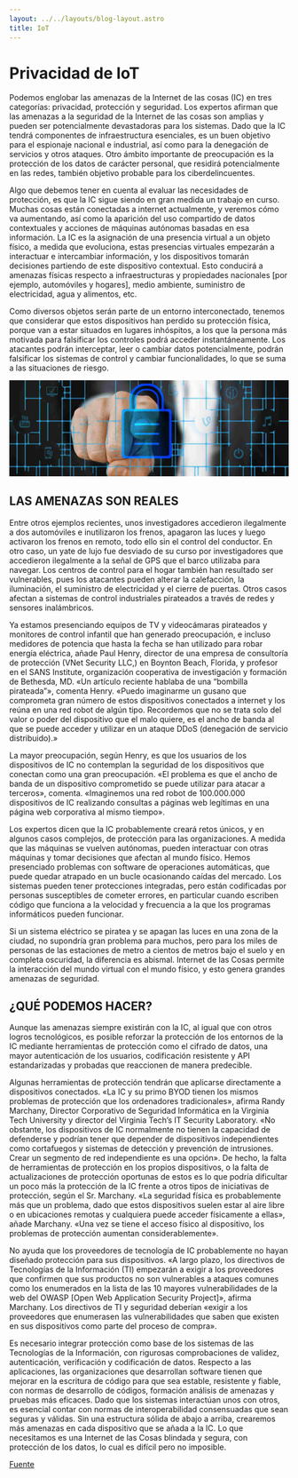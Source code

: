 ```yaml
---
layout: ../../layouts/blog-layout.astro
title: IoT
---
```


# Privacidad de IoT

Podemos englobar las amenazas de la Internet de las cosas (IC) en tres categorías: privacidad, protección y seguridad. Los expertos afirman que las amenazas a la seguridad de la Internet de las cosas son amplias y pueden ser potencialmente devastadoras para los sistemas. Dado que la IC tendrá componentes de infraestructura esenciales, es un buen objetivo para el espionaje nacional e industrial, así como para la denegación de servicios y otros ataques. Otro ámbito importante de preocupación es la protección de los datos de carácter personal, que residirá potencialmente en las redes, también objetivo probable para los ciberdelincuentes.

Algo que debemos tener en cuenta al evaluar las necesidades de protección, es que la IC sigue siendo en gran medida un trabajo en curso. Muchas cosas están conectadas a internet actualmente, y veremos cómo va aumentando, así como la aparición del uso compartido de datos contextuales y acciones de máquinas autónomas basadas en esa información. La IC es la asignación de una presencia virtual a un objeto físico, a medida que evoluciona, estas presencias virtuales empezarán a interactuar e intercambiar información, y los dispositivos tomarán decisiones partiendo de este dispositivo contextual. Esto conducirá a amenazas físicas respecto a infraestructuras y propiedades nacionales [por ejemplo, automóviles y hogares], medio ambiente, suministro de electricidad, agua y alimentos, etc.

Como diversos objetos serán parte de un entorno interconectado, tenemos que considerar que estos dispositivos han perdido su protección física, porque van a estar situados en lugares inhóspitos, a los que la persona más motivada para falsificar los controles podrá acceder instantáneamente. Los atacantes podrán interceptar, leer o cambiar datos potencialmente, podrán falsificar los sistemas de control y cambiar funcionalidades, lo que se suma a las situaciones de riesgo.

![Candado.](../../assets/iot/privacy.jpg)

## LAS AMENAZAS SON REALES

Entre otros ejemplos recientes, unos investigadores accedieron ilegalmente a dos automóviles e inutilizaron los frenos, apagaron las luces y luego activaron los frenos en remoto, todo ello sin el control del conductor. En otro caso, un yate de lujo fue desviado de su curso por investigadores que accedieron ilegalmente a la señal de GPS que el barco utilizaba para navegar.
Los centros de control para el hogar también han resultado ser vulnerables, pues los atacantes pueden alterar la calefacción, la iluminación, el suministro de electricidad y el cierre de puertas. Otros casos afectan a sistemas de control industriales pirateados a través de redes y sensores inalámbricos.

Ya estamos presenciando equipos de TV y videocámaras pirateados y monitores de control infantil que han generado preocupación, e incluso medidores de potencia que hasta la fecha se han utilizado para robar energía eléctrica, añade Paul Henry, director de una empresa de consultoría de protección (VNet Security LLC,) en Boynton Beach, Florida, y profesor en el SANS Institute, organización cooperativa de investigación y formación de Bethesda, MD. «Un artículo reciente hablaba de una “bombilla pirateada”», comenta Henry. «Puedo imaginarme un gusano que comprometa gran número de estos dispositivos conectados a internet y los reúna en una red robot de algún tipo. Recordemos que no se trata solo del valor o poder del dispositivo que el malo quiere, es el ancho de banda al que se puede acceder y utilizar en un ataque DDoS (denegación de servicio distribuido).»

La mayor preocupación, según Henry, es que los usuarios de los dispositivos de IC no contemplan la seguridad de los dispositivos que conectan como una gran preocupación. «El problema es que el ancho de banda de un dispositivo comprometido se puede utilizar para atacar a terceros», comenta. «Imaginemos una red robot de 100.000.000 dispositivos de IC realizando consultas a páginas web legítimas en una página web corporativa al mismo tiempo».

Los expertos dicen que la IC probablemente creará retos únicos, y en algunos casos complejos, de protección para las organizaciones. A medida que las máquinas se vuelven autónomas, pueden interactuar con otras máquinas y tomar decisiones que afectan al mundo físico. Hemos presenciado problemas con software de operaciones automáticas, que puede quedar atrapado en un bucle ocasionando caídas del mercado. Los sistemas pueden tener protecciones integradas, pero están codificadas por personas susceptibles de cometer errores, en particular cuando escriben código que funciona a la velocidad y frecuencia a la que los programas informáticos pueden funcionar.

Si un sistema eléctrico se piratea y se apagan las luces en una zona de la ciudad, no supondría gran problema para muchos, pero para los miles de personas de las estaciones de metro a cientos de metros bajo el suelo y en completa oscuridad, la diferencia es abismal. Internet de las Cosas permite la interacción del mundo virtual con el mundo físico, y esto genera grandes amenazas de seguridad.

## ¿QUÉ PODEMOS HACER?

Aunque las amenazas siempre existirán con la IC, al igual que con otros logros tecnológicos, es posible reforzar la protección de los entornos de la IC mediante herramientas de protección como el cifrado de datos, una mayor autenticación de los usuarios, codificación resistente y API estandarizadas y probadas que reaccionen de manera predecible.

Algunas herramientas de protección tendrán que aplicarse directamente a dispositivos conectados. «La IC y su primo BYOD tienen los mismos problemas de protección que los ordenadores tradicionales», afirma Randy Marchany, Director Corporativo de Seguridad Informática en la Virginia Tech University y director del Virginia Tech’s IT Security Laboratory. «No obstante, los dispositivos de IC normalmente no tienen la capacidad de defenderse y podrían tener que depender de dispositivos independientes como cortafuegos y sistemas de detección y prevención de intrusiones. Crear un segmento de red independiente es una opción». De hecho, la falta de herramientas de protección en los propios dispositivos, o la falta de actualizaciones de protección oportunas de estos es lo que podría dificultar un poco más la protección de la IC frente a otros tipos de iniciativas de protección, según el Sr. Marchany. «La seguridad física es probablemente más que un problema, dado que estos dispositivos suelen estar al aire libre o en ubicaciones remotas y cualquiera puede acceder físicamente a ellas», añade Marchany. «Una vez se tiene el acceso físico al dispositivo, los problemas de protección aumentan considerablemente».

No ayuda que los proveedores de tecnología de IC probablemente no hayan diseñado protección para sus dispositivos. «A largo plazo, los directivos de Tecnologías de la Información (TI) empezarán a exigir a los proveedores que confirmen que sus productos no son vulnerables a ataques comunes como los enumerados en la lista de las 10 mayores vulnerabilidades de la web del OWASP [Open Web Application Security Project]», afirma Marchany. Los directivos de TI y seguridad deberían «exigir a los proveedores que enumerasen las vulnerabilidades que saben que existen en sus dispositivos como parte del proceso de compra».

Es necesario integrar protección como base de los sistemas de las Tecnologías de la Información, con rigurosas comprobaciones de validez, autenticación, verificación y codificación de datos. Respecto a las aplicaciones, las organizaciones que desarrollan software tienen que mejorar en la escritura de código para que sea estable, resistente y fiable, con normas de desarrollo de códigos, formación análisis de amenazas y pruebas más eficaces. Dado que los sistemas interactúan unos con otros, es esencial contar con normas de interoperabilidad consensuadas que sean seguras y válidas. Sin una estructura sólida de abajo a arriba, crearemos más amenazas en cada dispositivo que se añada a la IC. Lo que necesitamos es una Internet de las Cosas blindada y segura, con protección de los datos, lo cual es difícil pero no imposible.

[Fuente](https://www.bbvaopenmind.com/tecnologia/mundo-digital/internet-de-las-cosas-seguridad-privacidad-y-proteccion/)
